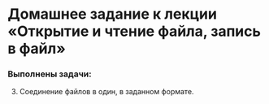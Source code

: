 # Домашнее задание к лекции «Открытие и чтение файла, запись в файл»
### Выполнены задачи:
3. Соединение файлов в один, в заданном формате.
